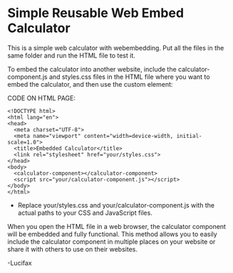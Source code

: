 # Simple Reusable Web Embed Calculator

This is a simple web calculator with webembedding. Put all the files in the same folder and run the HTML file to test it. 

To embed the calculator into another website, include the calculator-component.js and styles.css files in the HTML file where you want to embed the calculator, and then use the <calculator-component> custom element:

CODE ON HTML PAGE:

```
<!DOCTYPE html>
<html lang="en">
<head>
  <meta charset="UTF-8">
  <meta name="viewport" content="width=device-width, initial-scale=1.0">
  <title>Embedded Calculator</title>
  <link rel="stylesheet" href="your/styles.css">
</head>
<body>
  <calculator-component></calculator-component>
  <script src="your/calculator-component.js"></script>
</body>
</html>
```
- Replace your/styles.css and your/calculator-component.js with the actual paths to your CSS and JavaScript files.

When you open the HTML file in a web browser, the calculator component will be embedded and fully functional. This method allows you to easily include the calculator component in multiple places on your website or share it with others to use on their websites. 

-Lucifax
